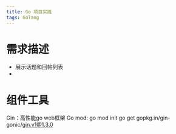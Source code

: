 ```yaml
---
title: Go 项目实践
tags: Golang
---
```


# 需求描述
* 展示话题和回帖列表
* 


# 组件工具
Gin：高性能go web框架
Go mod:
    go mod init
    go get gopkg.in/gin-gonic/gin.v1@1.3.0

# 
